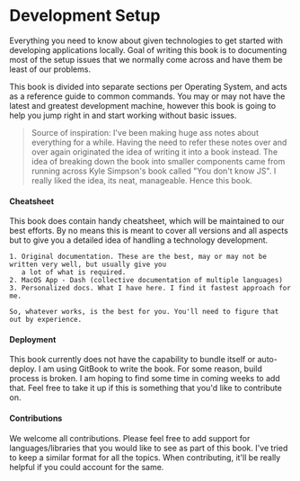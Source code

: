 # Development Setup

Everything you need to know about given technologies to get started with developing applications locally. Goal of writing this book is to documenting most of the setup issues that we normally come across and have them be least of our problems.

This book is divided into separate sections per Operating System, and acts as a reference guide to common commands. You may or may not have the latest and greatest development machine, however this book is going to help you jump right in and start working without basic issues.

> Source of inspiration: I've been making huge ass notes about everything for a while. Having the need to refer these notes over and over again originated the idea of writing it into a book instead. The idea of breaking down the book into smaller components came from running across Kyle Simpson's book called "You don't know JS". I really liked the idea, its neat, manageable. Hence this book.

#### Cheatsheet

This book does contain handy cheatsheet, which will be maintained to our best efforts. By no means this is meant to cover all versions and all aspects but to give you a detailed idea of handling a technology development.

```
1. Original documentation. These are the best, may or may not be written very well, but usually give you
   a lot of what is required.
2. MacOS App - Dash (collective documentation of multiple languages)
3. Personalized docs. What I have here. I find it fastest approach for me.

So, whatever works, is the best for you. You'll need to figure that out by experience.
```

#### Deployment

This book currently does not have the capability to bundle itself or auto-deploy. I am using GitBook to write the book. For some reason, build process is broken. I am hoping to find some time in coming weeks to add that. Feel free to take it up if this is something that you'd like to contribute on.

#### Contributions

We welcome all contributions. Please feel free to add support for languages/libraries that you would like to see as part of this book. I've tried to keep a similar format for all the topics. When contributing, it'll be really helpful if you could account for the same.

